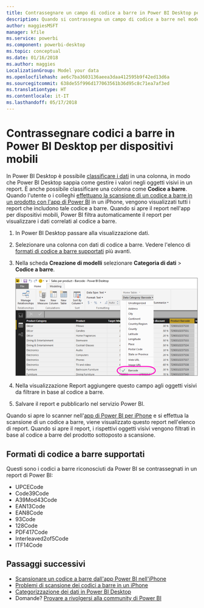 ```yaml
---
title: Contrassegnare un campo di codice a barre in Power BI Desktop per dispositivi mobili
description: Quando si contrassegna un campo di codice a barre nel modello in Power BI Desktop, è possibile filtrare automaticamente i dati in base ai codici a barre nell'app di Power BI o in un iPhone.
author: maggiesMSFT
manager: kfile
ms.service: powerbi
ms.component: powerbi-desktop
ms.topic: conceptual
ms.date: 01/16/2018
ms.author: maggies
LocalizationGroup: Model your data
ms.openlocfilehash: ae6c7ba3603136aeea3daa412595b9f42ed13d6a
ms.sourcegitcommit: 638de55f996d177063561b36d95c8c71ea7af3ed
ms.translationtype: HT
ms.contentlocale: it-IT
ms.lasthandoff: 05/17/2018
---
```

# <a name="tag-barcodes-in-power-bi-desktop-for-the-mobile-apps"></a>Contrassegnare codici a barre in Power BI Desktop per dispositivi mobili
In Power BI Desktop è possibile [classificare i dati](desktop-data-categorization.md) in una colonna, in modo che Power BI Desktop sappia come gestire i valori negli oggetti visivi in un report. È anche possibile classificare una colonna come **Codice a barre**. Quando l'utente o i colleghi [effettuano la scansione di un codice a barre in un prodotto con l'app di Power BI](mobile-apps-scan-barcode-iphone.md) in un iPhone, vengono visualizzati tutti i report che includono tale codice a barre. Quando si apre il report nell'app per dispositivi mobili, Power BI filtra automaticamente il report per visualizzare i dati correlati al codice a barre.

1. In Power BI Desktop passare alla visualizzazione dati.
2. Selezionare una colonna con dati di codice a barre. Vedere l'elenco di [formati di codice a barre supportati](#supported-barcode-formats) più avanti.
3. Nella scheda **Creazione di modelli** selezionare **Categoria di dati** > **Codice a barre**.
   
    ![elenco Categoria di dati](media/desktop-mobile-barcodes/power-bi-desktop-barcode.png)
4. Nella visualizzazione Report aggiungere questo campo agli oggetti visivi da filtrare in base al codice a barre.
5. Salvare il report e pubblicarlo nel servizio Power BI.

Quando si apre lo scanner nell'[app di Power BI per iPhone](mobile-ios-ipad-iphone-apps.md) e si effettua la scansione di un codice a barre, viene visualizzato questo report nell'elenco di report. Quando si apre il report, i rispettivi oggetti visivi vengono filtrati in base al codice a barre del prodotto sottoposto a scansione.

## <a name="supported-barcode-formats"></a>Formati di codice a barre supportati
Questi sono i codici a barre riconosciuti da Power BI se contrassegnati in un report di Power BI: 

* UPCECode 
* Code39Code  
* A39Mod43Code 
* EAN13Code 
* EAN8Code  
* 93Code  
* 128Code 
* PDF417Code 
* Interleaved2of5Code 
* ITF14Code 

## <a name="next-steps"></a>Passaggi successivi
* [Scansionare un codice a barre dall'app Power BI nell'iPhone](mobile-apps-scan-barcode-iphone.md)
* [Problemi di scansione dei codici a barre in un iPhone](mobile-apps-scan-barcode-iphone.md#issues-with-scanning-a-barcode)
* [Categorizzazione dei dati in Power BI Desktop](desktop-data-categorization.md)  
* Domande? [Provare a rivolgersi alla community di Power BI](http://community.powerbi.com/)

